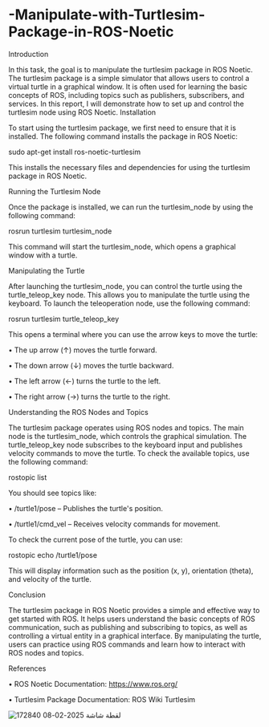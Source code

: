 # -Manipulate-with-Turtlesim-Package-in-ROS-Noetic



Introduction

In this task, the goal is to manipulate the turtlesim package in ROS Noetic. The turtlesim package is a simple simulator that allows users to control a virtual turtle in a graphical window. It is often used for learning the basic concepts of ROS, including topics such as publishers, subscribers, and services. In this report, I will demonstrate how to set up and control the turtlesim node using ROS Noetic.
Installation

To start using the turtlesim package, we first need to ensure that it is installed. The following command installs the package in ROS Noetic:

sudo apt-get install ros-noetic-turtlesim

This installs the necessary files and dependencies for using the turtlesim package in ROS Noetic.

Running the Turtlesim Node

Once the package is installed, we can run the turtlesim_node by using the following command:

rosrun turtlesim turtlesim_node

This command will start the turtlesim_node, which opens a graphical window with a turtle.



Manipulating the Turtle

After launching the turtlesim_node, you can control the turtle using the turtle_teleop_key node. This allows you to manipulate the turtle using the keyboard.
To launch the teleoperation node, use the following command:

rosrun turtlesim turtle_teleop_key

This opens a terminal where you can use the arrow keys to move the turtle:

•	The up arrow (↑) moves the turtle forward.

•	The down arrow (↓) moves the turtle backward.

•	The left arrow (←) turns the turtle to the left.

•	The right arrow (→) turns the turtle to the right.

Understanding the ROS Nodes and Topics

The turtlesim package operates using ROS nodes and topics. The main node is the turtlesim_node, which controls the graphical simulation. The turtle_teleop_key node subscribes to the keyboard input and publishes velocity commands to move the turtle.
To check the available topics, use the following command:

rostopic list

You should see topics like:

•	/turtle1/pose – Publishes the turtle's position.

•	/turtle1/cmd_vel – Receives velocity commands for movement.

To check the current pose of the turtle, you can use:

rostopic echo /turtle1/pose

This will display information such as the position (x, y), orientation (theta), and velocity of the turtle.

Conclusion

The turtlesim package in ROS Noetic provides a simple and effective way to get started with ROS. It helps users understand the basic concepts of ROS communication, such as publishing and subscribing to topics, as well as controlling a virtual entity in a graphical interface. By manipulating the turtle, users can practice using ROS commands and learn how to interact with ROS nodes and topics.

References

•	ROS Noetic Documentation: https://www.ros.org/

•	Turtlesim Package Documentation: ROS Wiki Turtlesim


![لقطة شاشة 2025-02-08 172840](https://github.com/user-attachments/assets/6a38ceee-c296-46f6-a9d4-19a108ec4d9e)
